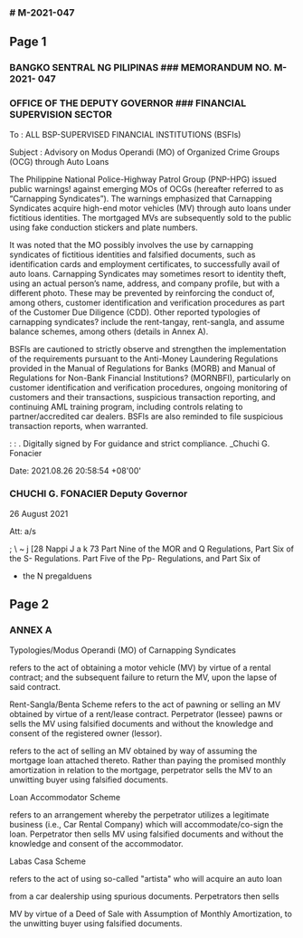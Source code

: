 ### # M-2021-047

## Page 1

### BANGKO SENTRAL NG PILIPINAS ### MEMORANDUM NO. M-2021- 047

### OFFICE OF THE DEPUTY GOVERNOR ### FINANCIAL SUPERVISION SECTOR

To : ALL BSP-SUPERVISED FINANCIAL INSTITUTIONS (BSFIs)

Subject : Advisory on Modus Operandi (MO) of Organized Crime Groups (OCG) through Auto Loans

The Philippine National Police-Highway Patrol Group (PNP-HPG) issued public warnings! against emerging MOs of OCGs (hereafter referred to as “Carnapping Syndicates”). The warnings emphasized that Carnapping Syndicates acquire high-end motor vehicles (MV) through auto loans under fictitious identities. The mortgaged MVs are subsequently sold to the public using fake conduction stickers and plate numbers.

It was noted that the MO possibly involves the use by carnapping syndicates of fictitious identities and falsified documents, such as identification cards and employment certificates, to successfully avail of auto loans. Carnapping Syndicates may sometimes resort to identity theft, using an actual person’s name, address, and company profile, but with a different photo. These may be prevented by reinforcing the conduct of, among others, customer identification and verification procedures as part of the Customer Due Diligence (CDD). Other reported typologies of carnapping syndicates? include the rent-tangay, rent-sangla, and assume balance schemes, among others (details in Annex A).

BSFls are cautioned to strictly observe and strengthen the implementation of the requirements pursuant to the Anti-Money Laundering Regulations provided in the Manual of Regulations for Banks (MORB) and Manual of Regulations for Non-Bank Financial Institutions? (MORNBFI), particularly on customer identification and verification procedures, ongoing monitoring of customers and their transactions, suspicious transaction reporting, and continuing AML training program, including controls relating to partner/accredited car dealers. BSFls are also reminded to file suspicious transaction reports, when warranted.

: : . Digitally signed by For guidance and strict compliance. _Chuchi G. Fonacier

Date: 2021.08.26 20:58:54 +08'00'

### CHUCHI G. FONACIER Deputy Governor

26 August 2021

Att: a/s

; \ ~ j [28 Nappi J a k 73 Part Nine of the MOR and Q Regulations, Part Six of the S- Regulations. Part Five of the Pp- Regulations, and Part Six of

- the N pregalduens

## Page 2

### ANNEX A

Typologies/Modus Operandi (MO) of Carnapping Syndicates

refers to the act of obtaining a motor vehicle (MV) by virtue of a rental contract; and the subsequent failure to return the MV, upon the lapse of said contract.

Rent-Sangla/Benta Scheme refers to the act of pawning or selling an MV obtained by virtue of a rent/lease contract. Perpetrator (lessee) pawns or sells the MV using falsified documents and without the knowledge and consent of the registered owner (lessor).

refers to the act of selling an MV obtained by way of assuming the mortgage loan attached thereto. Rather than paying the promised monthly amortization in relation to the mortgage, perpetrator sells the MV to an unwitting buyer using falsified documents.

Loan Accommodator Scheme

refers to an arrangement whereby the perpetrator utilizes a legitimate business (i.e., Car Rental Company) which will accommodate/co-sign the loan. Perpetrator then sells MV using falsified documents and without the knowledge and consent of the accommodator.

Labas Casa Scheme

refers to the act of using so-called "artista" who will acquire an auto loan

from a car dealership using spurious documents. Perpetrators then sells

MV by virtue of a Deed of Sale with Assumption of Monthly Amortization, to the unwitting buyer using falsified documents. 